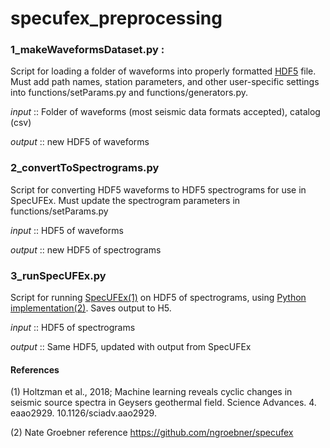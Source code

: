# specufex_preprocessing


### 1_makeWaveformsDataset.py : 

Script for loading a folder of waveforms into properly formatted [HDF5](https://en.wikipedia.org/wiki/Hierarchical_Data_Format) file. Must add path names, station parameters, and other user-specific settings into functions/setParams.py and functions/generators.py.

*input* :: Folder of waveforms (most seismic data formats accepted), catalog (csv)

*output* :: new HDF5 of waveforms 



### 2_convertToSpectrograms.py

Script for converting HDF5 waveforms to HDF5 spectrograms for use in SpecUFEx. Must update the spectrogram parameters in functions/setParams.py


*input* :: HDF5 of waveforms 

*output* :: new HDF5 of spectrograms 



### 3_runSpecUFEx.py

Script for running [SpecUFEx(1)](https://advances.sciencemag.org/content/4/5/eaao2929) on HDF5 of spectrograms, using [Python implementation(2)](https://github.com/ngroebner/specufex). Saves output to H5. 

*input*  :: HDF5 of spectrograms 

*output* :: Same HDF5, updated with output from SpecUFEx



#### References


(1) Holtzman et al., 2018; Machine learning reveals cyclic changes in seismic source spectra in Geysers geothermal field. Science Advances. 4. eaao2929. 10.1126/sciadv.aao2929. 


(2) Nate Groebner reference https://github.com/ngroebner/specufex

